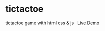 # tictactoe
tictactoe game with html css &amp; js
&nbsp;
[Live Demo](https://kennethlorenz.github.io/tictactoe/)
